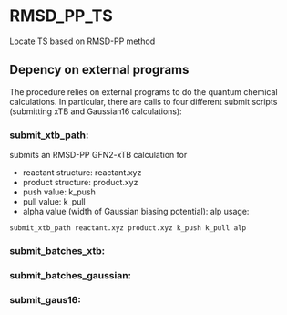 # RMSD_PP_TS
Locate TS based on RMSD-PP method

## Depency on external programs
The procedure relies on external programs to do the quantum chemical calculations. 
In particular, there are calls to four different submit scripts (submitting xTB and Gaussian16 calculations):


### submit_xtb_path:
submits an RMSD-PP GFN2-xTB calculation for
* reactant structure: reactant.xyz
* product structure: product.xyz
* push value: k_push
* pull value: k_pull
* alpha value (width of Gaussian biasing potential): alp
usage:
```
submit_xtb_path reactant.xyz product.xyz k_push k_pull alp
```
### submit_batches_xtb:

### submit_batches_gaussian:

### submit_gaus16:
